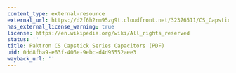 ```yaml
---
content_type: external-resource
external_url: https://d2f6h2rm95zg9t.cloudfront.net/32376511/CS_Capstick_27515424.pdf
has_external_license_warning: true
license: https://en.wikipedia.org/wiki/All_rights_reserved
status: ''
title: Paktron CS Capstick Series Capacitors (PDF)
uid: 0dd8fba9-e63f-406e-9ebc-d4d95552aee3
wayback_url: ''
---
```

